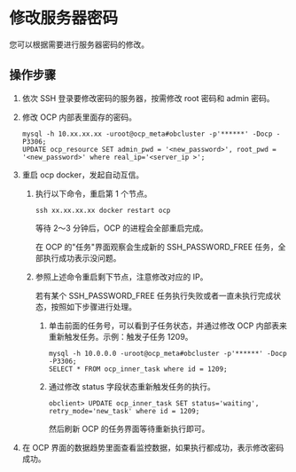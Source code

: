 修改服务器密码
============================

您可以根据需要进行服务器密码的修改。

操作步骤
-------------------------

1. 依次 SSH 登录要修改密码的服务器，按需修改 root 密码和 admin 密码。

2. 修改 OCP 内部表里面存的密码。

   ```unknow
   mysql -h 10.xx.xx.xx -uroot@ocp_meta#obcluster -p'******' -Docp -P3306;
   UPDATE ocp_resource SET admin_pwd = '<new_password>', root_pwd = '<new_password>' where real_ip='<server_ip >';
   ```

3. 重启 ocp docker，发起自动互信。

   1. 执行以下命令，重启第 1 个节点。

      `ssh xx.xx.xx.xx docker restart ocp`

      等待 2～3 分钟后，OCP 的进程会全部重启完成。

      在 OCP 的"任务"界面观察会生成新的 SSH_PASSWORD_FREE 任务，全部执行成功表示没问题。

   2. 参照上述命令重启剩下节点，注意修改对应的 IP。

      若有某个 SSH_PASSWORD_FREE 任务执行失败或者一直未执行完成状态，按照如下步骤进行处理。
      1. 单击前面的任务号，可以看到子任务状态，并通过修改 OCP 内部表来重新触发任务。示例：触发子任务 1209。

         ```unknow
         mysql -h 10.0.0.0 -uroot@ocp_meta#obcluster -p'******' -Docp -P3306;
         SELECT * FROM ocp_inner_task where id = 1209;
         ```

      2. 通过修改 status 字段状态重新触发任务的执行。

         ```unknow
         obclient> UPDATE ocp_inner_task SET status='waiting', retry_mode='new_task' where id = 1209;
         ```

         然后刷新 OCP 的任务界面等待重新执行即可。

4. 在 OCP 界面的数据趋势里面查看监控数据，如果执行都成功，表示修改密码成功。
